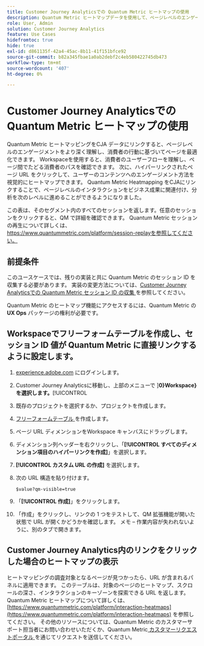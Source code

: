 ```yaml
---
title: Customer Journey Analyticsでの Quantum Metric ヒートマップの使用
description: Quantum Metric ヒートマップデータを使用して、ページレベルのエンゲージメントをより深く理解し、消費者の行動に基づいてページを最適化します。
role: User, Admin
solution: Customer Journey Analytics
feature: Use Cases
hidefromtoc: true
hide: true
exl-id: d861135f-42a4-45ac-8b11-41f151bfce92
source-git-commit: b82a345fbae1a0ab2debf2c4eb580422745db473
workflow-type: tm+mt
source-wordcount: '407'
ht-degree: 0%

---
```


# Customer Journey Analyticsでの Quantum Metric ヒートマップの使用

Quantum Metric ヒートマッピングをCJA データにリンクすると、ページレベルのエンゲージメントをより深く理解し、消費者の行動に基づいてページを最適化できます。 Workspaceを使用すると、消費者のユーザーフローを理解し、ページ間でたどる消費者のパスを確認できます。 次に、ハイパーリンクされたページ URL をクリックして、ユーザーのコンテンツへのエンゲージメント方法を視覚的にヒートマップできます。  Quantum Metric Heatmapping をCJAにリンクすることで、ページレベルのインタラクションをビジネス成果に関連付け、分析を次のレベルに進めることができるようになりました。

この表は、そのセグメント内のすべてのセッションを返します。任意のセッションをクリックすると、QM で詳細を確認できます。  Quantum Metric セッションの再生について詳しくは、https://www.quantummetric.com/platform/session-replayを参照してください。

## 前提条件

このユースケースでは、残りの実装と共に Quantum Metric のセッション ID を収集する必要があります。 実装の変更方法については、[Customer Journey Analyticsでの Quantum Metric セッション ID の収集 ](collect-session-id.md) を参照してください。

Quantum Metric のヒートマップ機能にアクセスするには、Quantum Metric の **UX Ops** パッケージの権利が必要です。

## Workspaceでフリーフォームテーブルを作成し、セッション ID 値が Quantum Metric に直接リンクするように設定します。

1. [experience.adobe.com](https://experience.adobe.com) にログインします。
1. Customer Journey Analyticsに移動し、上部のメニューで ]**0}Workspace} を選択します。**[!UICONTROL 
1. 既存のプロジェクトを選択するか、プロジェクトを作成します。
1. [ フリーフォームテーブル ](/help/analysis-workspace/visualizations/freeform-table/freeform-table.md) を作成します。
1. ページ URL ディメンションをWorkspace キャンバスにドラッグします。
1. ディメンション列ヘッダーを右クリックし、「**[!UICONTROL すべてのディメンション項目のハイパーリンクを作成]**」を選択します。
1. **[!UICONTROL カスタム URL の作成]** を選択します。
1. 次の URL 構造を貼り付けます。

   ```
   $value?qm-visible=true
   ```

1. 「**[!UICONTROL 作成]**」をクリックします。

1. 「作成」をクリックし、リンクの 1 つをテストして、QM 拡張機能が開いた状態で URL が開くかどうかを確認します。 メモ – 作業内容が失われないように、別のタブで開きます。


## Customer Journey Analytics内のリンクをクリックした場合のヒートマップの表示

ヒートマッピングの調査対象となるページが見つかったら、URL が含まれるパネルに適用できます。 このテーブルは、対象のページのヒートマップ、スクロールの深さ、インタラクションのキーゾーンを探索できる URL を返します。  Quantum Metric ヒートマップについて詳しくは、[https://www.quantummetric.com/platform/interaction-heatmaps](https://www.quantummetric.com/platform/interaction-heatmaps) を参照してください。  その他のリソースについては、Quantum Metric のカスタマーサポート担当者にお問い合わせいただくか、Quantum Metric[ カスタマーリクエストポータル ](https://community.quantummetric.com/s/public-support-page) を通じてリクエストを送信してください。


